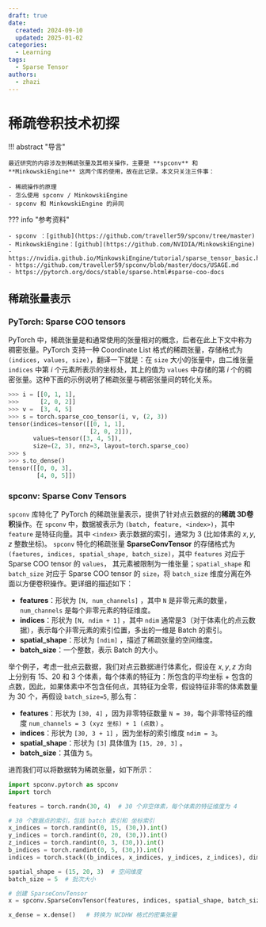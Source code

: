 ```yaml
---
draft: true
date:
  created: 2024-09-10
  updated: 2025-01-02
categories:
  - Learning
tags:
  - Sparse Tensor
authors:
  - zhazi
---
```


# 稀疏卷积技术初探

!!! abstract "导言"

    最近研究的内容涉及到稀疏张量及其相关操作，主要是 **spconv** 和 **MinkowskiEngine** 这两个库的使用，故在此记录。本文只关注三件事：

    - 稀疏操作的原理
    - 怎么使用 spconv / MinkowskiEngine
    - spconv 和 MinkowskiEngine 的异同

??? info "参考资料"

    - spconv ：[github](https://github.com/traveller59/spconv/tree/master)
    - MinkowskiEngine：[github](https://github.com/NVIDIA/MinkowskiEngine)
    - https://nvidia.github.io/MinkowskiEngine/tutorial/sparse_tensor_basic.html
    - https://github.com/traveller59/spconv/blob/master/docs/USAGE.md
    - https://pytorch.org/docs/stable/sparse.html#sparse-coo-docs

<!-- more -->

## 稀疏张量表示

### PyTorch: Sparse COO tensors

PyTorch 中，稀疏张量是和通常使用的张量相对的概念，后者在此上下文中称为稠密张量。PyTorch 支持一种 Coordinate List 格式的稀疏张量，存储格式为 `(indices, values, size)`，翻译一下就是：在 `size` 大小的张量中，由二维张量 `indices` 中第 $i$ 个元素所表示的坐标处，其上的值为 `values` 中存储的第 $i$ 个的稠密张量。这种下面的示例说明了稀疏张量与稠密张量间的转化关系。

```python linenums="1", title='example', hl_lines="5-8 11-12"
>>> i = [[0, 1, 1],
>>>      [2, 0, 2]]
>>> v =  [3, 4, 5]
>>> s = torch.sparse_coo_tensor(i, v, (2, 3))
tensor(indices=tensor([[0, 1, 1],
                       [2, 0, 2]]),
       values=tensor([3, 4, 5]),
       size=(2, 3), nnz=3, layout=torch.sparse_coo)
>>> s
>>> s.to_dense()
tensor([[0, 0, 3],
        [4, 0, 5]])
```

### spconv: Sparse Conv Tensors

`spconv` 库特化了 PyTorch 的稀疏张量表示，提供了针对点云数据的的**稀疏 3D卷积**操作。在 `spconv` 中，数据被表示为 `(batch, feature, <index>)`，其中 `feature` 是特征向量。其中 `<index>` 表示数据的索引，通常为 3 (比如体素的 $x, y, z$ 整数坐标)。 `spconv` 特化的稀疏张量 **SparseConvTensor** 的存储格式为`(faetures, indices, spatial_shape, batch_size)`，其中 `features` 对应于 Sparse COO tensor 的 `values`， 其元素被限制为一维张量；`spatial_shape` 和 `batch_size` 对应于 Sparse COO tensor 的 `size`，将 `batch_size` 维度分离在外面以方便卷积操作。更详细的描述如下：

- **features**：形状为 `[N, num_channels]` ，其中 `N` 是非零元素的数量，`num_channels` 是每个非零元素的特征维度。
- **indices**：形状为 `[N, ndim + 1]` ，其中 `ndim` 通常是3（对于体素化的点云数据），表示每个非零元素的索引位置，多出的一维是 Batch 的索引。
- **spatial_shape**：形状为 `[ndim]` ，描述了稀疏张量的空间维度。
- **batch_size**：一个整数，表示 Batch 的大小。

举个例子，考虑一批点云数据，我们对点云数据进行体素化，假设在 $x, y, z$ 方向上分别有 15、20 和 3 个体素，每个体素的特征为：所包含的平均坐标 + 包含的点数，因此，如果体素中不包含任何点，其特征为全零，假设特征非零的体素数量为 30 个，再假设 `batch_size=5`, 那么有：

- **features**：形状为 `[30, 4]` ，因为非零特征数量 `N = 30`，每个非零特征的维度 `num_channels = 3 (xyz 坐标) + 1 (点数)` 。
- **indices**：形状为 `[30, 3 + 1]` ，因为坐标的索引维度 `ndim = 3`。
- **spatial_shape**：形状为 `[3]` 具体值为 `[15, 20, 3]` 。
- **batch_size**：其值为 `5`。

进而我们可以将数据转为稀疏张量，如下所示：

```python title="example", linenums="1"
import spconv.pytorch as spconv
import torch

features = torch.randn(30, 4)  # 30 个非空体素，每个体素的特征维度为 4

# 30 个数据点的索引，包括 batch 索引和 坐标索引
x_indices = torch.randint(0, 15, (30,)).int()
y_indices = torch.randint(0, 20, (30,)).int()
z_indices = torch.randint(0, 3, (30,)).int()
b_indices = torch.randint(0, 5, (30,)).int()
indices = torch.stack((b_indices, x_indices, y_indices, z_indices), dim=-1)

spatial_shape = (15, 20, 3)  # 空间维度
batch_size = 5  # 批次大小

# 创建 SparseConvTensor
x = spconv.SparseConvTensor(features, indices, spatial_shape, batch_size)

x_dense = x.dense()   # 转换为 NCDHW 格式的密集张量
```
